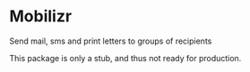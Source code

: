 Mobilizr
========

Send mail, sms and print letters to groups of recipients

This package is only a stub, and thus not ready for production.